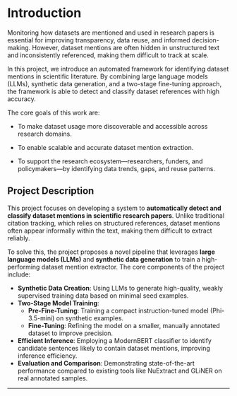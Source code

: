 # Introduction

Monitoring how datasets are mentioned and used in research papers is essential for improving transparency, data reuse, and informed decision-making. However, dataset mentions are often hidden in unstructured text and inconsistently referenced, making them difficult to track at scale.

In this project, we introduce an automated framework for identifying dataset mentions in scientific literature. By combining large language models (LLMs), synthetic data generation, and a two-stage fine-tuning approach, the framework is able to detect and classify dataset references with high accuracy.

The core goals of this work are:

* To make dataset usage more discoverable and accessible across research domains.

* To enable scalable and accurate dataset mention extraction.

* To support the research ecosystem—researchers, funders, and policymakers—by identifying data trends, gaps, and reuse patterns.

## Project Description

This project focuses on developing a system to **automatically detect and classify dataset mentions in scientific research papers**. Unlike traditional citation tracking, which relies on structured references, dataset mentions often appear informally within the text, making them difficult to extract reliably.

To solve this, the project proposes a novel pipeline that leverages **large language models (LLMs)** and **synthetic data generation** to train a high-performing dataset mention extractor. The core components of the project include:

* **Synthetic Data Creation**: Using LLMs to generate high-quality, weakly supervised training data based on minimal seed examples.
* **Two-Stage Model Training**:
  * **Pre-Fine-Tuning**: Training a compact instruction-tuned model (Phi-3.5-mini) on synthetic examples.
  * **Fine-Tuning**: Refining the model on a smaller, manually annotated dataset to improve precision.
* **Efficient Inference**: Employing a ModernBERT classifier to identify candidate sentences likely to contain dataset mentions, improving inference efficiency.
* **Evaluation and Comparison**: Demonstrating state-of-the-art performance compared to existing tools like NuExtract and GLiNER on real annotated samples.

---
